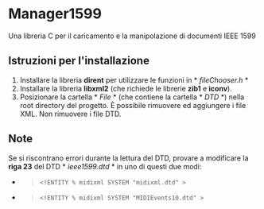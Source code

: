 # Manager1599
Una libreria C per il caricamento e la manipolazione di documenti IEEE 1599

## Istruzioni per l'installazione

1. Installare la libreria **dirent** per utilizzare le funzioni in * *fileChooser.h* *
2. Installare la libreria **libxml2** (che richiede le librerie **zib1** e **iconv**).
2. Posizionare la cartella * *File* * (che contiene la cartella * *DTD* *) nella root directory del progetto.
     È possibile rimuovere ed aggiungere i file XML. Non rimuovere i file DTD.
         
## Note
 
Se si riscontrano errori durante la lettura del DTD, provare a modificare la **riga 23** del DTD * *ieee1599.dtd* * in uno di questi due modi:
 
- >`<!ENTITY % midixml SYSTEM "midixml.dtd" >` 
- >`<!ENTITY % midixml SYSTEM "MIDIEvents10.dtd" >`

